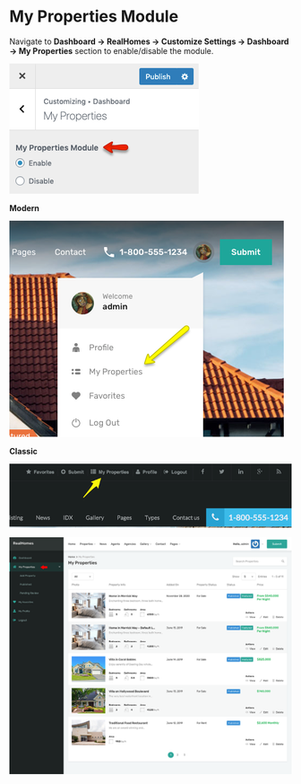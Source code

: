 # My Properties Module

Navigate to **Dashboard → RealHomes → Customize Settings → Dashboard → My Properties** section to enable/disable the module. 

![RealHomes Documentation](images/member-pages/my-properties-section.png)

**Modern**

![RealHomes Documentation](images/member-pages/my-properties-front-end-mod.png)

**Classic**

![RealHomes Documentation](images/member-pages/my-properties-front-end.png)

![RealHomes Documentation](images/dashboard/my-properties.png)